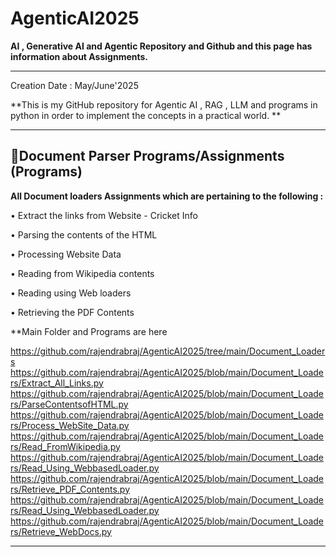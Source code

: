 # AgenticAI2025

**AI , Generative AI and Agentic Repository and Github and this page has information about Assignments.**

---


Creation Date : May/June'2025


**This is my GitHub repository for Agentic AI , RAG , LLM and programs in python in order to implement the concepts in a practical world.  **

---
##  **📝Document Parser Programs/Assignments (Programs)**

**All Document loaders Assignments which are pertaining to the following :**

•	Extract the links from Website - Cricket Info

•	Parsing the contents of the HTML

•	Processing Website Data 

•	Reading from Wikipedia contents

•	Reading using Web loaders

•	Retrieving the PDF Contents

**Main Folder and Programs are here

https://github.com/rajendrabraj/AgenticAI2025/tree/main/Document_Loaders
https://github.com/rajendrabraj/AgenticAI2025/blob/main/Document_Loaders/Extract_All_Links.py
https://github.com/rajendrabraj/AgenticAI2025/blob/main/Document_Loaders/ParseContentsofHTML.py
https://github.com/rajendrabraj/AgenticAI2025/blob/main/Document_Loaders/Process_WebSite_Data.py
https://github.com/rajendrabraj/AgenticAI2025/blob/main/Document_Loaders/Read_FromWikipedia.py
https://github.com/rajendrabraj/AgenticAI2025/blob/main/Document_Loaders/Read_Using_WebbasedLoader.py
https://github.com/rajendrabraj/AgenticAI2025/blob/main/Document_Loaders/Retrieve_PDF_Contents.py
https://github.com/rajendrabraj/AgenticAI2025/blob/main/Document_Loaders/Read_Using_WebbasedLoader.py
https://github.com/rajendrabraj/AgenticAI2025/blob/main/Document_Loaders/Retrieve_WebDocs.py




---


